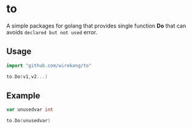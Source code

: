 # to

A simple packages for golang that provides single function **Do** that can avoids ```declared but not used``` error.

## Usage

```go
import "github.com/wirekang/to"

to.Do(v1,v2...)

```

## Example

```go
var unusedvar int

to.Do(unusedvar)
```
